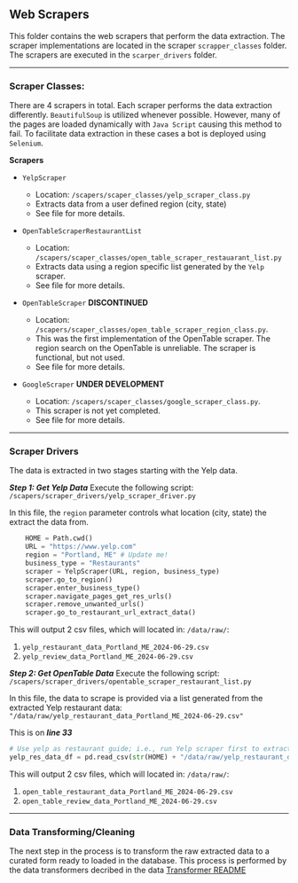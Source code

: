 ## Web Scrapers
This folder contains the web scrapers that perform the data extraction. The scraper implementations are located in the scraper ```scrapper_classes``` folder. The scrapers are executed in the ```scarper_drivers``` folder.
___  

### Scraper Classes:  
There are $4$ scrapers in total. Each scraper performs the data extraction differently. ```BeautifulSoup``` is utilized whenever possible. However, many of the pages are loaded dynamically with ```Java Script``` causing this method to fail. To facilitate data extraction in these cases a bot is deployed using ```Selenium```.

**Scrapers**  
* ```YelpScraper```
  * Location:  ```/scapers/scaper_classes/yelp_scraper_class.py```
  * Extracts data from a user defined region (city, state)
  * See file for more details.  
  
* ```OpenTableScraperRestaurantList```
  * Location: ```/scapers/scaper_classes/open_table_scraper_restauarant_list.py```
  * Extracts data using a region specific list generated by the ```Yelp``` scraper.
  * See file for more details.

* ```OpenTableScraper```  **DISCONTINUED**
  * Location: ```/scapers/scaper_classes/open_table_scraper_region_class.py```.
  * This was the first implementation of the OpenTable scraper. The region search on the OpenTable is unreliable. The scraper is functional, but not used.
  * See file for more details.  

* ```GoogleScraper``` **UNDER DEVELOPMENT**
  * Location: ```/scapers/scaper_classes/google_scraper_class.py```.
  * This scraper is not yet completed.
  * See file for more details.  

___  

### Scraper Drivers

The data is extracted in two stages starting with the Yelp data. 

***Step 1: Get Yelp Data***
Execute the following script: ```/scapers/scraper_drivers/yelp_scraper_driver.py```  

In this file, the ```region``` parameter controls what location (city, state) the extract the data from.
```python     
    HOME = Path.cwd()
    URL = "https://www.yelp.com"
    region = "Portland, ME" # Update me! 
    business_type = "Restaurants"
    scraper = YelpScraper(URL, region, business_type)
    scraper.go_to_region()
    scraper.enter_business_type()
    scraper.navigate_pages_get_res_urls()
    scraper.remove_unwanted_urls()
    scraper.go_to_restaurant_url_extract_data() 
```

This will output $2$ csv files, which will located in: ```/data/raw/```:
1. ```yelp_restaurant_data_Portland_ME_2024-06-29.csv```
2. ```yelp_review_data_Portland_ME_2024-06-29.csv```  

***Step 2: Get OpenTable Data***
Execute the following script: ```/scapers/scraper_drivers/opentable_scraper_restaurant_list.py```

In this file, the data to scrape is provided via a list generated from the extracted Yelp restaurant data: ```"/data/raw/yelp_restaurant_data_Portland_ME_2024-06-29.csv"```

This is on ***line 33***

```python
# Use yelp as restaurant guide; i.e., run Yelp scraper first to extract restaurants in a region
yelp_res_data_df = pd.read_csv(str(HOME) + "/data/raw/yelp_restaurant_data_Portland_ME_2024-06-29.csv") # Update me!!
```

This will output $2$ csv files, which will located in: ```/data/raw/```:
1. ```open_table_restaurant_data_Portland_ME_2024-06-29.csv```
2. ```open_table_review_data_Portland_ME_2024-06-29.csv```  
___
### Data Transforming/Cleaning
The next step in the process is to transform the raw extracted data to a curated form ready to loaded in the database. This process is performed by the data transformers decribed in the data [Transformer README](/data_transformers/README.md)




